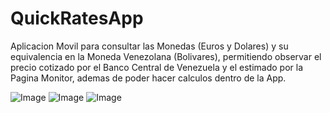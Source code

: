 # QuickRatesApp
Aplicacion Movil para consultar las Monedas (Euros y Dolares) y su equivalencia en la Moneda Venezolana (Bolivares), permitiendo observar el precio cotizado por el Banco Central de Venezuela y el estimado por la Pagina Monitor, ademas de poder hacer calculos dentro de la App.

![Image](https://github.com/user-attachments/assets/cab335bd-b601-474a-97a2-369a59d19787)
![Image](https://github.com/user-attachments/assets/31ec20f7-4aeb-439c-8a90-5630a2087841)
![Image](https://github.com/user-attachments/assets/e8987dba-dc65-4fd2-947e-8f682d538c16)
